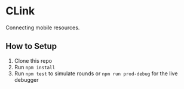 # CLink

Connecting mobile resources.

## How to Setup

1. Clone this repo
2. Run `npm install`
3. Run `npm test` to simulate rounds or `npm run prod-debug` for the live debugger
